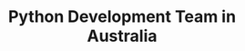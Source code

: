 ---
title: Python Development Team in Australia
permalink: /landings/python-developer-australia
technology: Python
location: Australia
---